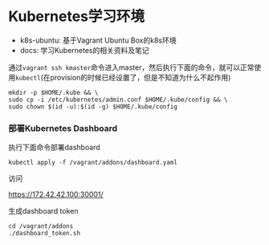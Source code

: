 Kubernetes学习环境
===================

- k8s-ubuntu: 基于Vagrant Ubuntu Box的k8s环境
- docs:  学习Kubernetes的相关资料及笔记



通过`vagrant ssh kmaster`命令进入master，然后执行下面的命令，就可以正常使用`kubectl`(在provision的时候已经设置了，但是不知道为什么不起作用)

```
mkdir -p $HOME/.kube && \
sudo cp -i /etc/kubernetes/admin.conf $HOME/.kube/config && \
sudo chown $(id -u):$(id -g) $HOME/.kube/config
```

### 部署Kubernetes Dashboard

执行下面命令部署dashboard

```
kubectl apply -f /vagrant/addons/dashboard.yaml
```

访问

https://172.42.42.100:30001/

生成dashboard token

```
cd /vagrant/addons
./dashboard_token.sh
```

